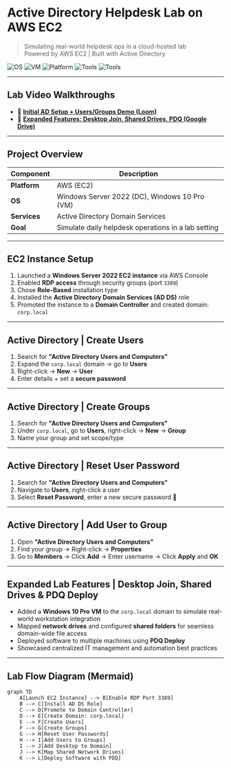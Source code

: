 #  Active Directory Helpdesk Lab on AWS EC2  
> Simulating real-world helpdesk ops in a cloud-hosted lab  
>  Powered by AWS EC2 |  Built with Active Directory

![OS](https://img.shields.io/badge/Windows_Server_2022-blue?logo=windows&logoColor=white)
![VM](https://img.shields.io/badge/Windows_10_Pro-blue?logo=windows&logoColor=white)
![Platform](https://img.shields.io/badge/AWS_EC2-FF9900?logo=amazon-aws&logoColor=white)
![Tools](https://img.shields.io/badge/PDQ_Deploy-lightgrey?logo=windows&logoColor=white)
![Tools](https://img.shields.io/badge/Active_Directory-003366?logo=microsoft&logoColor=white)

---

##  Lab Video Walkthroughs

- 🔹 [**Initial AD Setup + Users/Groups Demo (Loom)**](https://www.loom.com/share/ed8bf3cadec144938b287bedfa54f0ab?sid=5e67221e-bc8e-423a-bb85-1874cc0767ee)  
- 🔹 [**Expanded Features: Desktop Join, Shared Drives, PDQ (Google Drive)**](https://drive.google.com/file/d/1KpRvhTHnqaIia60Vi19vyY7RO-kJQVvL/view?usp=sharing)

---

##  Project Overview

|  **Component** |  **Description** |
|------------------|--------------------|
|  **Platform** | AWS (EC2) |
|  **OS** | Windows Server 2022 (DC), Windows 10 Pro (VM) |
|  **Services** | Active Directory Domain Services |
|  **Goal** | Simulate daily helpdesk operations in a lab setting |

---

##  EC2 Instance Setup

1.  Launched a **Windows Server 2022 EC2 instance** via AWS Console  
2.  Enabled **RDP access** through security groups (port `3389`)  
3.  Chose **Role-Based** installation type  
4.  Installed the **Active Directory Domain Services (AD DS)** role  
5.  Promoted the instance to a **Domain Controller** and created domain: `corp.local`  

---

##  Active Directory | Create Users

1.  Search for **"Active Directory Users and Computers"**  
2.  Expand the `corp.local` domain → go to **Users**  
3.  Right-click → **New** → **User**  
4.  Enter details + set a **secure password**

---

##  Active Directory | Create Groups

1.  Search for **"Active Directory Users and Computers"**  
2.  Under `corp.local`, go to **Users**, right-click → **New** → **Group**  
3.  Name your group and set scope/type

---

##  Active Directory | Reset User Password

1.  Search for **"Active Directory Users and Computers"**  
2.  Navigate to **Users**, right-click a user  
3.  Select **Reset Password**, enter a new secure password 🔑

---

##  Active Directory | Add User to Group

1.  Open **"Active Directory Users and Computers"**  
2.  Find your group → Right-click → **Properties**  
3.  Go to **Members** → Click **Add** → Enter username → Click **Apply** and **OK**

---

##  Expanded Lab Features | Desktop Join, Shared Drives & PDQ Deploy

-  Added a **Windows 10 Pro VM** to the `corp.local` domain to simulate real-world workstation integration  
-  Mapped **network drives** and configured **shared folders** for seamless domain-wide file access  
-  Deployed software to multiple machines using **PDQ Deploy**  
-  Showcased centralized IT management and automation best practices  

---

##  Lab Flow Diagram (Mermaid)

```mermaid
graph TD
    A[Launch EC2 Instance] --> B[Enable RDP Port 3389]
    B --> C[Install AD DS Role]
    C --> D[Promote to Domain Controller]
    D --> E[Create Domain: corp.local]
    E --> F[Create Users]
    F --> G[Create Groups]
    G --> H[Reset User Passwords]
    H --> I[Add Users to Groups]
    I --> J[Add Desktop to Domain]
    J --> K[Map Shared Network Drives]
    K --> L[Deploy Software with PDQ]

